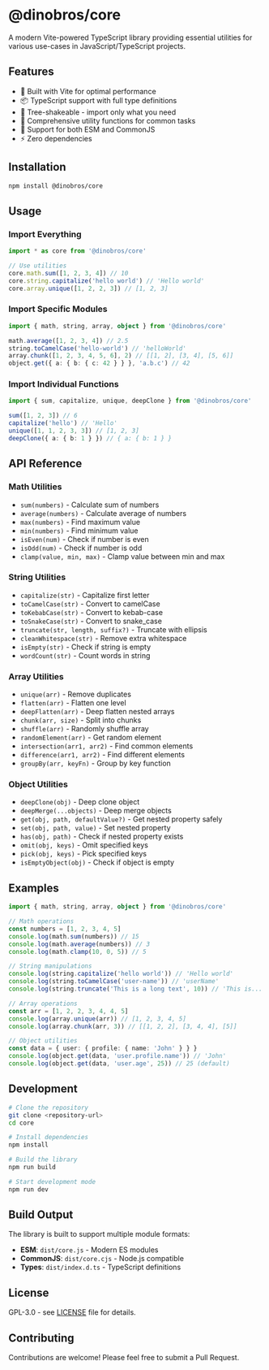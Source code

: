 # @dinobros/core

A modern Vite-powered TypeScript library providing essential utilities for various use-cases in JavaScript/TypeScript projects.

## Features

- 🚀 Built with Vite for optimal performance
- 📦 TypeScript support with full type definitions
- 🌳 Tree-shakeable - import only what you need
- 📝 Comprehensive utility functions for common tasks
- 🔧 Support for both ESM and CommonJS
- ⚡ Zero dependencies

## Installation

```bash
npm install @dinobros/core
```

## Usage

### Import Everything

```typescript
import * as core from '@dinobros/core'

// Use utilities
core.math.sum([1, 2, 3, 4]) // 10
core.string.capitalize('hello world') // 'Hello world'
core.array.unique([1, 2, 2, 3]) // [1, 2, 3]
```

### Import Specific Modules

```typescript
import { math, string, array, object } from '@dinobros/core'

math.average([1, 2, 3, 4]) // 2.5
string.toCamelCase('hello-world') // 'helloWorld'
array.chunk([1, 2, 3, 4, 5, 6], 2) // [[1, 2], [3, 4], [5, 6]]
object.get({ a: { b: { c: 42 } } }, 'a.b.c') // 42
```

### Import Individual Functions

```typescript
import { sum, capitalize, unique, deepClone } from '@dinobros/core'

sum([1, 2, 3]) // 6
capitalize('hello') // 'Hello'
unique([1, 1, 2, 3, 3]) // [1, 2, 3]
deepClone({ a: { b: 1 } }) // { a: { b: 1 } }
```

## API Reference

### Math Utilities

- `sum(numbers)` - Calculate sum of numbers
- `average(numbers)` - Calculate average of numbers
- `max(numbers)` - Find maximum value
- `min(numbers)` - Find minimum value
- `isEven(num)` - Check if number is even
- `isOdd(num)` - Check if number is odd
- `clamp(value, min, max)` - Clamp value between min and max

### String Utilities

- `capitalize(str)` - Capitalize first letter
- `toCamelCase(str)` - Convert to camelCase
- `toKebabCase(str)` - Convert to kebab-case
- `toSnakeCase(str)` - Convert to snake_case
- `truncate(str, length, suffix?)` - Truncate with ellipsis
- `cleanWhitespace(str)` - Remove extra whitespace
- `isEmpty(str)` - Check if string is empty
- `wordCount(str)` - Count words in string

### Array Utilities

- `unique(arr)` - Remove duplicates
- `flatten(arr)` - Flatten one level
- `deepFlatten(arr)` - Deep flatten nested arrays
- `chunk(arr, size)` - Split into chunks
- `shuffle(arr)` - Randomly shuffle array
- `randomElement(arr)` - Get random element
- `intersection(arr1, arr2)` - Find common elements
- `difference(arr1, arr2)` - Find different elements
- `groupBy(arr, keyFn)` - Group by key function

### Object Utilities

- `deepClone(obj)` - Deep clone object
- `deepMerge(...objects)` - Deep merge objects
- `get(obj, path, defaultValue?)` - Get nested property safely
- `set(obj, path, value)` - Set nested property
- `has(obj, path)` - Check if nested property exists
- `omit(obj, keys)` - Omit specified keys
- `pick(obj, keys)` - Pick specified keys
- `isEmptyObject(obj)` - Check if object is empty

## Examples

```typescript
import { math, string, array, object } from '@dinobros/core'

// Math operations
const numbers = [1, 2, 3, 4, 5]
console.log(math.sum(numbers)) // 15
console.log(math.average(numbers)) // 3
console.log(math.clamp(10, 0, 5)) // 5

// String manipulations
console.log(string.capitalize('hello world')) // 'Hello world'
console.log(string.toCamelCase('user-name')) // 'userName'
console.log(string.truncate('This is a long text', 10)) // 'This is...'

// Array operations
const arr = [1, 2, 2, 3, 4, 4, 5]
console.log(array.unique(arr)) // [1, 2, 3, 4, 5]
console.log(array.chunk(arr, 3)) // [[1, 2, 2], [3, 4, 4], [5]]

// Object utilities
const data = { user: { profile: { name: 'John' } } }
console.log(object.get(data, 'user.profile.name')) // 'John'
console.log(object.get(data, 'user.age', 25)) // 25 (default)
```

## Development

```bash
# Clone the repository
git clone <repository-url>
cd core

# Install dependencies
npm install

# Build the library
npm run build

# Start development mode
npm run dev
```

## Build Output

The library is built to support multiple module formats:

- **ESM**: `dist/core.js` - Modern ES modules
- **CommonJS**: `dist/core.cjs` - Node.js compatible
- **Types**: `dist/index.d.ts` - TypeScript definitions

## License

GPL-3.0 - see [LICENSE](LICENSE) file for details.

## Contributing

Contributions are welcome! Please feel free to submit a Pull Request.